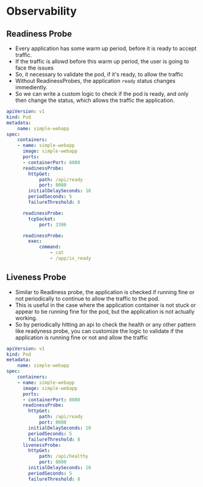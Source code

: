 # Observability

## Readiness Probe
* Every application has some warm up period, before it is ready to accept traffic. 
* If the traffic is allowd before this warm up period, the user is going to face the issues
* So, it necessary to validate the pod, if it's ready, to allow the traffic
* Without ReadinessProbes, the application `ready` status changes immediently.
* So we can write a custom logic to check if the pod is ready, and only then change the status, which allows the traffic the application.

```yaml
apiVersion: v1
kind: Pod
metadata:
    name: simple-webapp
spec:
    containers:
    - name: simple-webapp
      image: simple-webapp
      ports:
      - containerPort: 8080
      readinessProbe:
        httpGet:
            path: /api/ready
            port: 8080
        initialDelaySeconds: 10
        periodSeconds: 5
        failureThreshold: 8
```

```yaml
      readinessProbe:
        tcpSocket:
            port: 3306
```

```yaml
      readinessProbe:
        exec:
            command:
                - cat
                - /app/is_ready
```

## Liveness Probe

* Similar to Readiness probe, the application is checked if running fine or not periodically to continue to allow the traffic to the pod. 
* This is useful in the case where the application container is not stuck or appear to be running fine for the pod, but the application is not actually working. 
* So by periodically hitting an api to check the health or any other pattern like readyness probe, you can customize the logic to validate if the application is running fine or not and allow the traffic

```yaml
apiVersion: v1
kind: Pod
metadata:
    name: simple-webapp
spec:
    containers:
    - name: simple-webapp
      image: simple-webapp
      ports:
      - containerPort: 8080
      readinessProbe:
        httpGet:
            path: /api/ready
            port: 8080
        initialDelaySeconds: 10
        periodSeconds: 5
        failureThreshold: 8
      livenessProbe:
        httpGet:
            path: /api/healthy
            port: 8080
        initialDelaySeconds: 10
        periodSeconds: 5
        failureThreshold: 8
```
